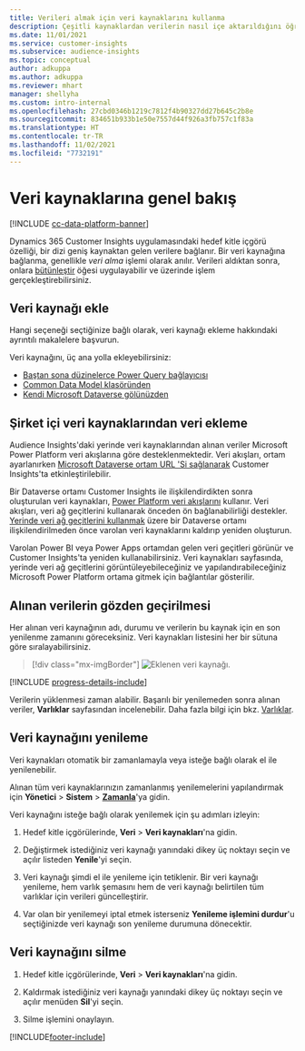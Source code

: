 ```yaml
---
title: Verileri almak için veri kaynaklarını kullanma
description: Çeşitli kaynaklardan verilerin nasıl içe aktarıldığını öğrenin.
ms.date: 11/01/2021
ms.service: customer-insights
ms.subservice: audience-insights
ms.topic: conceptual
author: adkuppa
ms.author: adkuppa
ms.reviewer: mhart
manager: shellyha
ms.custom: intro-internal
ms.openlocfilehash: 27cbd0346b1219c7812f4b90327dd27b645c2b8e
ms.sourcegitcommit: 834651b933b1e50e7557d44f926a3fb757c1f83a
ms.translationtype: HT
ms.contentlocale: tr-TR
ms.lasthandoff: 11/02/2021
ms.locfileid: "7732191"
---
```

# <a name="data-sources-overview"></a>Veri kaynaklarına genel bakış

[!INCLUDE [cc-data-platform-banner](../includes/cc-data-platform-banner.md)]

Dynamics 365 Customer Insights uygulamasındaki hedef kitle içgörü özelliği, bir dizi geniş kaynaktan gelen verilere bağlanır. Bir veri kaynağına bağlanma, genellikle *veri alma* işlemi olarak anılır. Verileri aldıktan sonra, onlara [bütünleştir](data-unification.md) öğesi uygulayabilir ve üzerinde işlem gerçekleştirebilirsiniz.

## <a name="add-a-data-source"></a>Veri kaynağı ekle

Hangi seçeneği seçtiğinize bağlı olarak, veri kaynağı ekleme hakkındaki ayrıntılı makalelere başvurun.

Veri kaynağını, üç ana yolla ekleyebilirsiniz:

- [Baştan sona düzinelerce Power Query bağlayıcısı](connect-power-query.md)
- [Common Data Model klasöründen](connect-common-data-model.md)
- [Kendi Microsoft Dataverse gölünüzden](connect-dataverse-managed-lake.md)

## <a name="add-data-from-on-premises-data-sources"></a>Şirket içi veri kaynaklarından veri ekleme

Audience Insights'daki yerinde veri kaynaklarından alınan veriler Microsoft Power Platform veri akışlarına göre desteklenmektedir. Veri akışları, ortam ayarlanırken [Microsoft Dataverse ortam URL 'Si sağlanarak](create-environment.md) Customer Insights'ta etkinleştirilebilir.

Bir Dataverse ortamı Customer Insights ile ilişkilendirdikten sonra oluşturulan veri kaynakları, [Power Platform veri akışlarını](/power-query/dataflows/overview-dataflows-across-power-platform-dynamics-365) kullanır. Veri akışları, veri ağ geçitlerini kullanarak önceden ön bağlanabilirliği destekler. [Yerinde veri ağ geçitlerini kullanmak](/data-integration/gateway/service-gateway-app) üzere bir Dataverse ortamı ilişkilendirilmeden önce varolan veri kaynaklarını kaldırıp yeniden oluşturun.

Varolan Power BI veya Power Apps ortamdan gelen veri geçitleri görünür ve Customer Insights'ta yeniden kullanabilirsiniz. Veri kaynakları sayfasında, yerinde veri ağ geçitlerini görüntüleyebileceğiniz ve yapılandırabileceğiniz Microsoft Power Platform ortama gitmek için bağlantılar gösterilir.

## <a name="review-ingested-data"></a>Alınan verilerin gözden geçirilmesi

Her alınan veri kaynağının adı, durumu ve verilerin bu kaynak için en son yenilenme zamanını göreceksiniz. Veri kaynakları listesini her bir sütuna göre sıralayabilirsiniz.

> [!div class="mx-imgBorder"]
> ![Eklenen veri kaynağı.](media/configure-data-datasource-added.png "Eklenen veri kaynağı")

[!INCLUDE [progress-details-include](../includes/progress-details-pane.md)]

Verilerin yüklenmesi zaman alabilir. Başarılı bir yenilemeden sonra alınan veriler, **Varlıklar** sayfasından incelenebilir. Daha fazla bilgi için bkz. [Varlıklar](entities.md).

## <a name="refresh-a-data-source"></a>Veri kaynağını yenileme

Veri kaynakları otomatik bir zamanlamayla veya isteğe bağlı olarak el ile yenilenebilir. 

Alınan tüm veri kaynaklarınızın zamanlanmış yenilemelerini yapılandırmak için **Yönetici** > **Sistem** > [**Zamanla**](system.md#schedule-tab)'ya gidin.

Veri kaynağını isteğe bağlı olarak yenilemek için şu adımları izleyin:

1. Hedef kitle içgörülerinde, **Veri** > **Veri kaynakları**'na gidin.

2. Değiştirmek istediğiniz veri kaynağı yanındaki dikey üç noktayı seçin ve açılır listeden **Yenile**'yi seçin.

3. Veri kaynağı şimdi el ile yenileme için tetiklenir. Bir veri kaynağı yenileme, hem varlık şemasını hem de veri kaynağı belirtilen tüm varlıklar için verileri güncelleştirir.

4. Var olan bir yenilemeyi iptal etmek isterseniz **Yenileme işlemini durdur**'u seçtiğinizde veri kaynağı son yenileme durumuna dönecektir.

## <a name="delete-a-data-source"></a>Veri kaynağını silme

1. Hedef kitle içgörülerinde, **Veri** > **Veri kaynakları**'na gidin.

2. Kaldırmak istediğiniz veri kaynağı yanındaki dikey üç noktayı seçin ve açılır menüden **Sil**'yi seçin.

3. Silme işlemini onaylayın.


[!INCLUDE[footer-include](../includes/footer-banner.md)]
